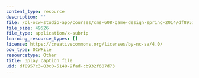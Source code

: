 ```yaml
---
content_type: resource
description: ''
file: /ol-ocw-studio-app/courses/cms-608-game-design-spring-2014/df8957c383c051489fadcb932f607d73_1506659.vtt
file_size: 49526
file_type: application/x-subrip
learning_resource_types: []
license: https://creativecommons.org/licenses/by-nc-sa/4.0/
ocw_type: OCWFile
resourcetype: Other
title: 3play caption file
uid: df8957c3-83c0-5148-9fad-cb932f607d73
---
```

